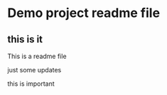 # Demo project readme file

## this is it

This is a readme file

just some updates

this is important
